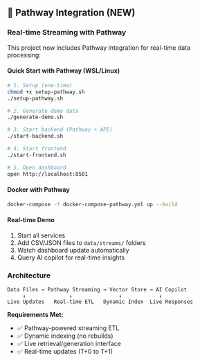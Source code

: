 

## 🚀 Pathway Integration (NEW)

### Real-time Streaming with Pathway

This project now includes Pathway integration for real-time data processing:

#### Quick Start with Pathway (WSL/Linux)
```bash
# 1. Setup (one-time)
chmod +x setup-pathway.sh
./setup-pathway.sh

# 2. Generate demo data
./generate-demo.sh

# 3. Start backend (Pathway + API)
./start-backend.sh

# 4. Start frontend
./start-frontend.sh

# 5. Open dashboard
open http://localhost:8501
```

#### Docker with Pathway
```bash
docker-compose -f docker-compose-pathway.yml up --build
```

#### Real-time Demo
1. Start all services
2. Add CSV/JSON files to `data/streams/` folders
3. Watch dashboard update automatically
4. Query AI copilot for real-time insights

### Architecture
```
Data Files → Pathway Streaming → Vector Store → AI Copilot
     ↓              ↓               ↓            ↓
Live Updates   Real-time ETL   Dynamic Index  Live Responses
```

**Requirements Met:**
- ✅ Pathway-powered streaming ETL
- ✅ Dynamic indexing (no rebuilds)
- ✅ Live retrieval/generation interface
- ✅ Real-time updates (T+0 to T+1)

